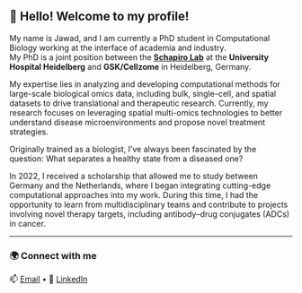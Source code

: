 ## 👋 Hello! Welcome to my profile!

My name is Jawad, and I am currently a PhD student in Computational Biology working at the interface of academia and industry.  
My PhD is a joint position between the [**Schapiro Lab**](https://www.schapirolab.com) at the **University Hospital Heidelberg** and **GSK/Cellzome** in Heidelberg, Germany.  

My expertise lies in analyzing and developing computational methods for large-scale biological omics data, including bulk, single-cell, and spatial datasets to drive translational and therapeutic research. Currently, my research focuses on leveraging spatial multi-omics technologies to better understand disease microenvironments and propose novel treatment strategies.  

Originally trained as a biologist, I’ve always been fascinated by the question: What separates a healthy state from a diseased one?

In 2022, I received a scholarship that allowed me to study between Germany and the Netherlands, where I began integrating cutting-edge computational approaches into my work.  During this time, I had the opportunity to learn from multidisciplinary teams and contribute to projects involving novel therapy targets, including antibody–drug conjugates (ADCs) in cancer.  

---

### 🌍 Connect with me
📫 [Email](alaaedeenjawad@gmail.com) • 💼 [LinkedIn](https://www.linkedin.com/in/jawad-alaaedeen/) 
